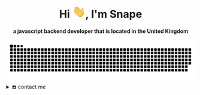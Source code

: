 <div align="center">
<h1 align="center">Hi <img width="35" src="https://github.com/1999AZZAR/1999AZZAR/blob/main/resources/img/waving.gif">, I'm Snape</h1>
<h4 align="center">a javascript backend developer that is located in the United Kingdom</h4>
</div>

<div align="center">
  <a href="https://mloxytrading.com">
  <img  src="https://github.com/1999AZZAR/1999AZZAR/blob/main/resources/img/grid-snake.svg"
       alt="snake" /></a>
</div>

<details>
  <summary>☎️ contact me</summary>
<div>
  <samp>
    <h2 align="center">😎 you can reach me by:</h2>
    <p align="center">
      <br/>
     </a>
      <a href="https://discordapp.com/users/1002269131690737685" target="blank"><img align="center"
         src="https://logos-world.net/wp-content/uploads/2020/12/Discord-Logo-700x394.png"
         alt="Snape#3673" height="30"/></a>
  Snape#3673
    </p>
  <p align="center">
     
     
  </samp>
</div>
</details>
